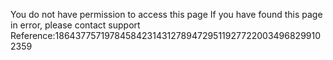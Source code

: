 You do not have permission to access this page If you have found this page in error, please contact support Reference:18643775719784584231431278947295119277220034968299102359